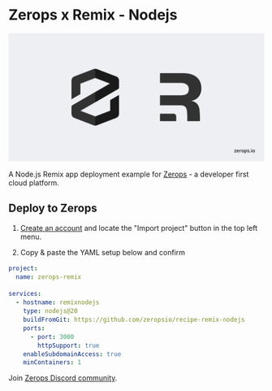 # Zerops x Remix - Nodejs

![Header Image](header.png)

A Node.js Remix app deployment example for [Zerops](https://zerops.io) - a developer first cloud platform.

## Deploy to Zerops

1. [Create an account](https://app.zerops.io/registration) and locate the "Import project" button in the top left menu.

2. Copy & paste the YAML setup below and confirm

```yaml
project:
  name: zerops-remix

services:
  - hostname: remixnodejs
    type: nodejs@20
    buildFromGit: https://github.com/zeropsio/recipe-remix-nodejs
    ports:
      - port: 3000
        httpSupport: true
    enableSubdomainAccess: true
    minContainers: 1
```

Join [Zerops Discord community](https://discord.com/invite/WDvCZ54).
